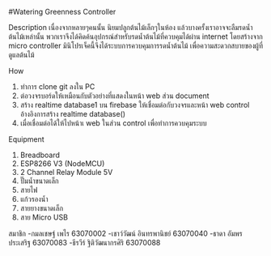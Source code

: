 #Watering Greenness Controller

Description
  เนื่องจากหลายๆคนนั้น นิยมปลูกต้นไม้เล็กๆในห้อง แล้วบางครั้งเราอาจจะลืมรดน้ำต้นไม้เหล่านั้น พวกเราจึงได้คิดค้นอุปกรณ์สำหรับรดน้ำต้นไม้ที่ควบคุมได้ผ่าน internet โดยสร้างจาก micro controller 
มินิโปรเจ็คนี้จึงได้ระบบการควบคุมการรดน้ำต้นไม้ เพื่อความสะดวกสบายของผู้ที่ดูแลต้นไม้

How
1. ทำการ clone git ลงใน PC
2. ต่อวงจรบอร์ดให้เหมือนกับตัวอย่างที่แสดงในหน้า web ส่วน document
3. สร้าง realtime database1 บน firebase ให้เชื่อมต่อกับวงจรและหน้า web control
อ้างอิงการสร้าง realtime database()
4. เมื่อเชื่อมต่อได้ให้ไปหน้าเ web ในส่วน control เพื่อทำการควบคุมระบบ

Equipment
1. Breadboard 
2. ESP8266 V3 (NodeMCU)
3. 2 Channel Relay Module 5V
4. ปั๊มน้ำขนาดเล็ก
5. สายไฟ
6. แก้วรองน้ำ
7. สายยางขนาดเล็ก
8. สาย Micro USB

สมาชิก
-กมลเชษฐ์ เพไร 63070002
-เชาว์วัฒน์ อินทรพานิชย์ 63070040
-ธาดา อัมพรประเสริฐ 63070083
-ธีรวีร์ ฐิติวัฒนากรศิริ 63070088
